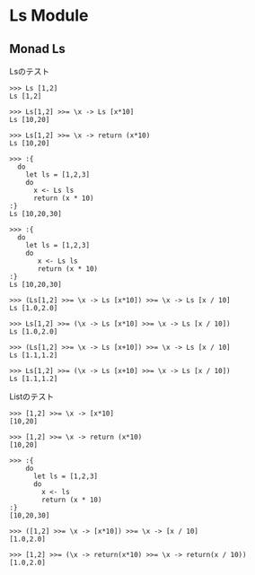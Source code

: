 # Ls Module
## Monad Ls

Lsのテスト

    >>> Ls [1,2]
    Ls [1,2]

    >>> Ls[1,2] >>= \x -> Ls [x*10]
    Ls [10,20]

    >>> Ls[1,2] >>= \x -> return (x*10)
    Ls [10,20]

    >>> :{
      do
        let ls = [1,2,3]
        do
          x <- Ls ls
          return (x * 10)
    :}
    Ls [10,20,30]

    >>> :{
      do
        let ls = [1,2,3]
        do
           x <- Ls ls
           return (x * 10)
    :}
    Ls [10,20,30]

    >>> (Ls[1,2] >>= \x -> Ls [x*10]) >>= \x -> Ls [x / 10] 
    Ls [1.0,2.0]

    >>> Ls[1,2] >>= (\x -> Ls [x*10] >>= \x -> Ls [x / 10])
    Ls [1.0,2.0]

    >>> (Ls[1,2] >>= \x -> Ls [x+10]) >>= \x -> Ls [x / 10] 
    Ls [1.1,1.2]
    
    >>> Ls[1,2] >>= (\x -> Ls [x+10] >>= \x -> Ls [x / 10])
    Ls [1.1,1.2]


Listのテスト

    >>> [1,2] >>= \x -> [x*10]
    [10,20]

    >>> [1,2] >>= \x -> return (x*10)
    [10,20]
    
    >>> :{
        do
          let ls = [1,2,3]
          do
            x <- ls
            return (x * 10)
    :}
    [10,20,30]

    >>> ([1,2] >>= \x -> [x*10]) >>= \x -> [x / 10] 
    [1.0,2.0]

    >>> [1,2] >>= (\x -> return(x*10) >>= \x -> return(x / 10))
    [1.0,2.0]

